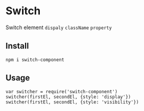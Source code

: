 # Switch

Switch element `dispaly` `className` `property`

## Install

    npm i switch-component

## Usage

```
var switcher = require('switch-component')
switcher(firstEl, secondEl, {style: 'display'})
switcher(firstEl, secondEl, {style: 'visibility'})
```
